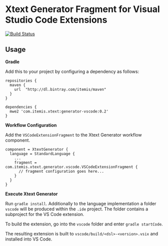 # Xtext Generator Fragment for Visual Studio Code Extensions

[![Build Status](https://travis-ci.org/itemis/xtext-generator-vscode.svg?branch=master)](https://travis-ci.org/itemis/xtext-generator-vscode)

## Usage

**Gradle**

Add this to your project by configuring a dependency as follows: 

```
repositories {
  maven {
    url  "http://dl.bintray.com/itemis/maven" 
  }
}

dependencies {
  mwe2 'com.itemis.xtext:generator-vscode:0.2'
}
```

**Workflow Configuration**

Add the `VSCodeExtensionFragment` to the Xtext Generator workflow component.

```
component = XtextGenerator {
  language = StandardLanguage {
    ...
    fragment = com.itemis.xtext.generator.vscode.VSCodeExtensionFragment {
      // fragment configuration goes here...
    }
  }
}
```

**Execute Xtext Generator**

Run ```gradle install```. Additionally to the language implementation a folder `vscode` will be produced within the `.ide` project. The folder contains a subproject for the VS Code extension.

To build the extension, go into the `vscode` folder and enter ```gradle startCode```.

The resulting extension is built to ```vscode/build/<dsl>-<version>.vsix``` and installed into VS Code.


